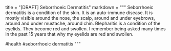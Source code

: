 title = "[DRAFT] Seborrhoeic Dermatitis"
markdown = """
Seborrhoeic dermatitis is a condition of the skin. It is an auto-immune disease. It is mostly visible around the nose, the scalp, around and under eyebrows, around and under mustache, around chin.
Blepharitis is a condition of the eyelids. They become red and swollen. I remember being asked many times in the past 15 years that why my eyelids are red and swollen.

#health
#seborrhoeic dermatitis
"""
